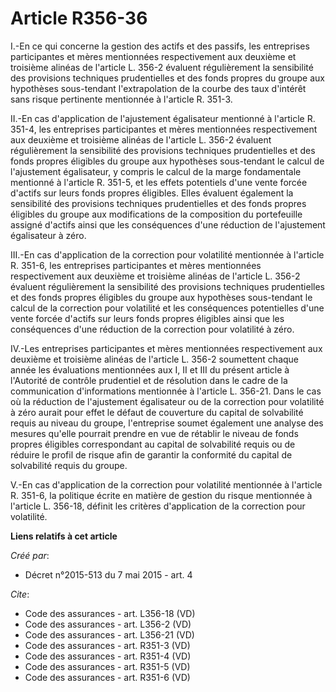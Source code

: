 # Article R356-36

I.-En ce qui concerne la gestion des actifs et des passifs, les entreprises participantes et mères mentionnées respectivement
aux deuxième et troisième alinéas de l'article L. 356-2 évaluent régulièrement la sensibilité des provisions techniques
prudentielles et des fonds propres du groupe aux hypothèses sous-tendant l'extrapolation de la courbe des taux d'intérêt sans
risque pertinente mentionnée à l'article R. 351-3. 

II.-En cas d'application de l'ajustement égalisateur mentionné à l'article R. 351-4, les entreprises participantes et mères
mentionnées respectivement aux deuxième et troisième alinéas de l'article L. 356-2 évaluent régulièrement la sensibilité des
provisions techniques prudentielles et des fonds propres éligibles du groupe aux hypothèses sous-tendant le calcul de
l'ajustement égalisateur, y compris le calcul de la marge fondamentale mentionné à l'article R. 351-5, et les effets
potentiels d'une vente forcée d'actifs sur leurs fonds propres éligibles. Elles évaluent également la sensibilité des
provisions techniques prudentielles et des fonds propres éligibles du groupe aux modifications de la composition du
portefeuille assigné d'actifs ainsi que les conséquences d'une réduction de l'ajustement égalisateur à zéro. 

III.-En cas d'application de la correction pour volatilité mentionnée à l'article R. 351-6, les entreprises participantes et
mères mentionnées respectivement aux deuxième et troisième alinéas de l'article L. 356-2 évaluent régulièrement la
sensibilité des provisions techniques prudentielles et des fonds propres éligibles du groupe aux hypothèses sous-tendant le
calcul de la correction pour volatilité et les conséquences potentielles d'une vente forcée d'actifs sur leurs fonds propres
éligibles ainsi que les conséquences d'une réduction de la correction pour volatilité à zéro. 

IV.-Les entreprises participantes et mères mentionnées respectivement aux deuxième et troisième alinéas de l'article L. 356-2
soumettent chaque année les évaluations mentionnées aux I, II et III du présent article à l'Autorité de contrôle prudentiel
et de résolution dans le cadre de la communication d'informations mentionnée à l'article L. 356-21. Dans le cas où la
réduction de l'ajustement égalisateur ou de la correction pour volatilité à zéro aurait pour effet le défaut de couverture du
capital de solvabilité requis au niveau du groupe, l'entreprise soumet également une analyse des mesures qu'elle pourrait
prendre en vue de rétablir le niveau de fonds propres éligibles correspondant au capital de solvabilité requis ou de réduire
le profil de risque afin de garantir la conformité du capital de solvabilité requis du groupe. 

V.-En cas d'application de la correction pour volatilité mentionnée à l'article R. 351-6, la politique écrite en matière de
gestion du risque mentionnée à l'article L. 356-18, définit les critères d'application de la correction pour volatilité.

**Liens relatifs à cet article**

_Créé par_:

  - Décret n°2015-513 du 7 mai 2015 - art. 4

_Cite_:

  - Code des assurances - art. L356-18 (VD)
  - Code des assurances - art. L356-2 (VD)
  - Code des assurances - art. L356-21 (VD)
  - Code des assurances - art. R351-3 (VD)
  - Code des assurances - art. R351-4 (VD)
  - Code des assurances - art. R351-5 (VD)
  - Code des assurances - art. R351-6 (VD)
